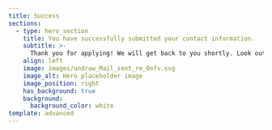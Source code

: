 ```yaml
---
title: Success
sections:
  - type: hero_section
    title: You have successfully submitted your contact information.
    subtitle: >-
      Thank you for applying! We will get back to you shortly. Look out for an email in your inbox or your spam folder (this happens sometimes 😢 ).
    align: left
    image: images/undraw_Mail_sent_re_0ofv.svg
    image_alt: Hero placeholder image
    image_position: right
    has_background: true
    background:
      background_color: white
template: advanced
---
```

